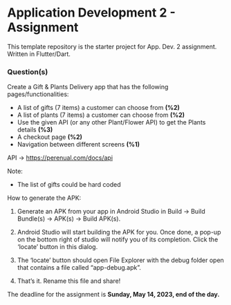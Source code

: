 # Application Development 2 - Assignment

This template repository is the starter project for App. Dev. 2 assignment. Written in Flutter/Dart.

### Question(s)

Create a Gift & Plants Delivery app that has the following pages/functionalities:

- A list of gifts (7 items) a customer can choose from **(%2)**
- A list of plants (7 items) a customer can choose from **(%2)**
- Use the given API (or any other Plant/Flower API) to get the Plants details **(%3)**
- A checkout page **(%2)**
- Navigation between different screens **(%1)**

API -> https://perenual.com/docs/api

Note:

- The list of gifts could be hard coded

How to generate the APK:

1. Generate an APK from your app in Android Studio in Build -> Build Bundle(s) -> APK(s) -> Build APK(s).

2. Android Studio will start building the APK for you. Once done, a pop-up on the bottom right of studio will notify you of its completion. Click the ‘locate’ button in this dialog.

3. The ‘locate’ button should open File Explorer with the debug folder open that contains a file called “app-debug.apk”.

4. That’s it. Rename this file and share!

The deadline for the assignment is **Sunday, May 14, 2023, end of the day.**
